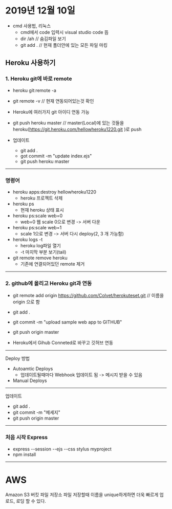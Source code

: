 # 2019년 12월 10일

+ cmd 사용법, 리눅스
    - cmd에서 code 입력시 visual studio code 뜸
    - dir /ah // 숨김파일 보기
    - git add . // 현재 폴더안에 있는 모든 파일 마킹

## Heroku 사용하기
### 1. Heroku git에 바로 remote
   - heroku git:remote -a
   - git remote -v    // 현재 연동되어있는것 확인
   - Heroku에 여러가지 git 아이디 연동 가능
   - git push heroku master   // master(Local)에 있는 것들을 heroku(https://git.heroku.com/hellowheroku1220.git
)로 push

   - 업데이트
      - git add .
      - got commit -m "update index.ejs"
      - git push heroku master


---
### 명령어
+ heroku apps:destroy hellowheroku1220
  - heroku 프로젝트 삭제 
+ heroku ps
  - 현재 heroku 상태 표시
+ heroku ps:scale web=0
  - web=0 웹 scale 0으로 변경 -> 서버 다운
+ heroku ps:scale web=1
    - scale 1으로 변경 -> 서버 다시 deploy(2, 3 개 가능함)
+ heroku logs -t
  - heroku log파일 열기 
  - -t 마지막 부분 보기(tail)
+ git remote remove heroku
  - 기존에 연결되어있던 remote 제거 
---

### 2. github에 올리고 Heroku git과 연동
  + git remote add origin https://github.com/Colvet/herokuteset.git    // 이름을 origin 으로 함 
  + git add .
  + git commit -m "upload sample web app to GITHUB"
  + git push origin master

  + Heroku에서 Gihub Conneted로 바꾸고 깃허브 연동
  
---
Deploy 방법
+ Autoamtic Deploys
  - 업데이트될때마다 Webhook 업데이트 됨 -> 메시지 받을 수 있음
+ Manual Deploys
---

업데이트
+ git add .
+ git commit -m "메세지"
+ git push origin master


---
### 처음 시작 Express
+ express --session --ejs --css stylus myproject
+ npm install
---


# AWS
Amazon S3 버킷
파일 저장소
파일 저장할때 이름을 unique하게하면 더욱 빠르게 업로드, 로딩 할 수 있다.